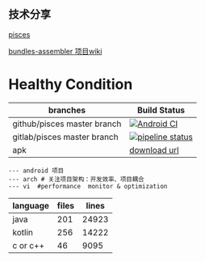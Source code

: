 ## 技术分享

[pisces](https://big-frontend.github.io/pisces/)

[bundles-assembler 项目wiki](https://github.com/electrolyteJ/bundles-assembler/wiki)

# Healthy Condition

| branches  | Build Status   |
|---| --- |
|  github/pisces master branch |  [![Android CI](https://github.com/big-frontend/pisces/actions/workflows/android.yml/badge.svg)](https://github.com/big-frontend/pisces/actions/workflows/android.yml)  |
|  gitlab/pisces master branch |  [![pipeline status](https://gitlab.com/big-frontend/pisces/badges/master/pipeline.svg)](https://gitlab.com/big-frontend/pisces/-/commits/master) |
|  apk  |  [download url](https://www.pgyer.com/rDcO) |

```
--- android 项目
--- arch # 关注项目架构：开发效率、项目耦合
--- vi  #performance  monitor & optimization
```

|  language  |  files |lines|
|---| --- |---|
|  java|201 |24923|
|  kotlin|256|14222|
|  c or c++|46|9095|








 



